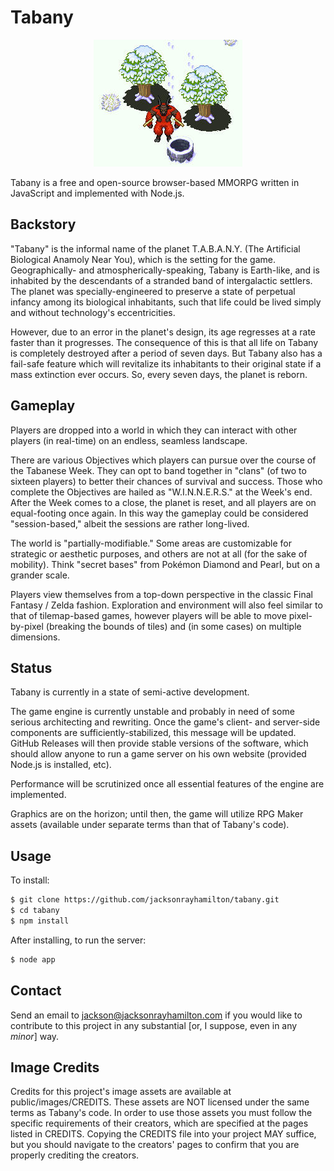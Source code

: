 Tabany
======

<div id="container" style="text-align: center;">
  <img src="screenshot.jpg" alt="Screenshot of ifret standing in snow." title="Screenshot">
</div>

Tabany is a free and open-source browser-based MMORPG written in JavaScript and implemented with Node.js.


Backstory
---------

"Tabany" is the informal name of the planet T.A.B.A.N.Y. (The Artificial Biological Anamoly Near You), which is the setting for the game. Geographically- and atmospherically-speaking, Tabany is Earth-like, and is inhabited by the descendants of a stranded band of intergalactic settlers. The planet was specially-engineered to preserve a state of perpetual infancy among its biological inhabitants, such that life could be lived simply and without technology's eccentricities.

However, due to an error in the planet's design, its age regresses at a rate faster than it progresses. The consequence of this is that all life on Tabany is completely destroyed after a period of seven days. But Tabany also has a fail-safe feature which will revitalize its inhabitants to their original state if a mass extinction ever occurs. So, every seven days, the planet is reborn.


Gameplay
--------

Players are dropped into a world in which they can interact with other players (in real-time) on an endless, seamless landscape. 

There are various Objectives which players can pursue over the course of the Tabanese Week. They can opt to band together in "clans" (of two to sixteen players) to better their chances of survival and success. Those who complete the Objectives are hailed as "W.I.N.N.E.R.S." at the Week's end. After the Week comes to a close, the planet is reset, and all players are on equal-footing once again. In this way the gameplay could be considered "session-based," albeit the sessions are rather long-lived.

The world is "partially-modifiable." Some areas are customizable for strategic or aesthetic purposes, and others are not at all (for the sake of mobility). Think "secret bases" from Pokémon Diamond and Pearl, but on a grander scale.

Players view themselves from a top-down perspective in the classic Final Fantasy / Zelda fashion. Exploration and environment will also feel similar to that of tilemap-based games, however players will be able to move pixel-by-pixel (breaking the bounds of tiles) and (in some cases) on multiple dimensions.


Status
------

Tabany is currently in a state of semi-active development.

The game engine is currently unstable and probably in need of some serious architecting and rewriting. Once the game's client- and server-side components are sufficiently-stabilized, this message will be updated. GitHub Releases will then provide stable versions of the software, which should allow anyone to run a game server on his own website (provided Node.js is installed, etc).

Performance will be scrutinized once all essential features of the engine are implemented.

Graphics are on the horizon; until then, the game will utilize RPG Maker assets (available under separate terms than that of Tabany's code).


Usage
-----

To install:

```bash
$ git clone https://github.com/jacksonrayhamilton/tabany.git
$ cd tabany
$ npm install
```

After installing, to run the server:

```bash
$ node app
```


Contact
-------

Send an email to jackson@jacksonrayhamilton.com if you would like to contribute to this project in any substantial \[or, I suppose, even in any *minor*\] way.


Image Credits
-------------

Credits for this project's image assets are available at public/images/CREDITS. These assets are NOT licensed under the same terms as Tabany's code. In order to use those assets you must follow the specific requirements of their creators, which are specified at the pages listed in CREDITS. Copying the CREDITS file into your project MAY suffice, but you should navigate to the creators' pages to confirm that you are properly crediting the creators.
